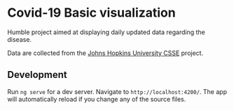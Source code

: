 # Covid-19 Basic visualization

Humble project aimed at displaying daily updated data regarding the disease.

Data are collected from the [Johns Hopkins University CSSE](https://github.com/CSSEGISandData/COVID-19) project.

## Development

Run `ng serve` for a dev server. Navigate to `http://localhost:4200/`. The app will automatically reload if you change any of the source files.


